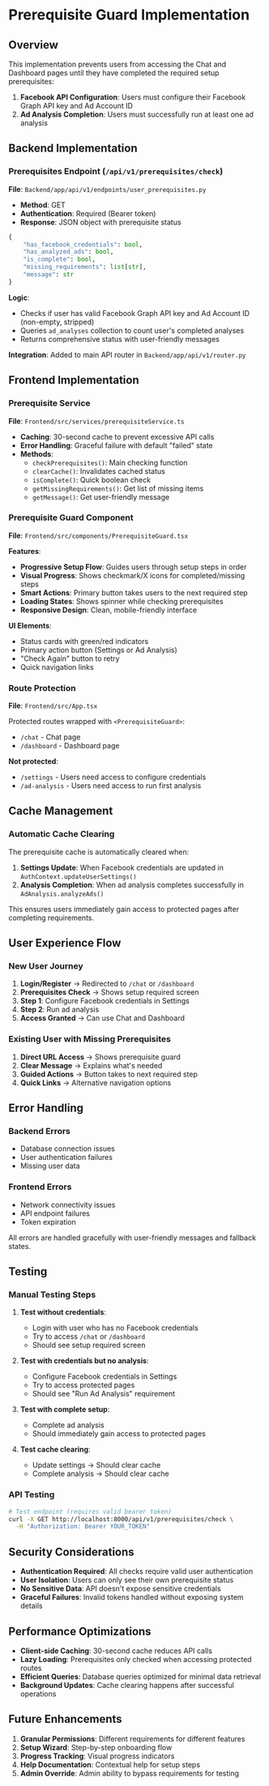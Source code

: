 # Prerequisite Guard Implementation

## Overview

This implementation prevents users from accessing the Chat and Dashboard pages until they have completed the required setup prerequisites:

1. **Facebook API Configuration**: Users must configure their Facebook Graph API key and Ad Account ID
2. **Ad Analysis Completion**: Users must successfully run at least one ad analysis

## Backend Implementation

### Prerequisites Endpoint (`/api/v1/prerequisites/check`)

**File**: `Backend/app/api/v1/endpoints/user_prerequisites.py`

- **Method**: GET
- **Authentication**: Required (Bearer token)
- **Response**: JSON object with prerequisite status

```python
{
    "has_facebook_credentials": bool,
    "has_analyzed_ads": bool, 
    "is_complete": bool,
    "missing_requirements": list[str],
    "message": str
}
```

**Logic**:
- Checks if user has valid Facebook Graph API key and Ad Account ID (non-empty, stripped)
- Queries `ad_analyses` collection to count user's completed analyses
- Returns comprehensive status with user-friendly messages

**Integration**: Added to main API router in `Backend/app/api/v1/router.py`

## Frontend Implementation

### Prerequisite Service

**File**: `Frontend/src/services/prerequisiteService.ts`

- **Caching**: 30-second cache to prevent excessive API calls
- **Error Handling**: Graceful failure with default "failed" state
- **Methods**:
  - `checkPrerequisites()`: Main checking function
  - `clearCache()`: Invalidates cached status
  - `isComplete()`: Quick boolean check
  - `getMissingRequirements()`: Get list of missing items
  - `getMessage()`: Get user-friendly message

### Prerequisite Guard Component

**File**: `Frontend/src/components/PrerequisiteGuard.tsx`

**Features**:
- **Progressive Setup Flow**: Guides users through setup steps in order
- **Visual Progress**: Shows checkmark/X icons for completed/missing steps
- **Smart Actions**: Primary button takes users to the next required step
- **Loading States**: Shows spinner while checking prerequisites
- **Responsive Design**: Clean, mobile-friendly interface

**UI Elements**:
- Status cards with green/red indicators
- Primary action button (Settings or Ad Analysis)
- "Check Again" button to retry
- Quick navigation links

### Route Protection

**File**: `Frontend/src/App.tsx`

Protected routes wrapped with `<PrerequisiteGuard>`:
- `/chat` - Chat page
- `/dashboard` - Dashboard page

**Not protected**:
- `/settings` - Users need access to configure credentials
- `/ad-analysis` - Users need access to run first analysis

## Cache Management

### Automatic Cache Clearing

The prerequisite cache is automatically cleared when:

1. **Settings Update**: When Facebook credentials are updated in `AuthContext.updateUserSettings()`
2. **Analysis Completion**: When ad analysis completes successfully in `AdAnalysis.analyzeAds()`

This ensures users immediately gain access to protected pages after completing requirements.

## User Experience Flow

### New User Journey

1. **Login/Register** → Redirected to `/chat` or `/dashboard`
2. **Prerequisites Check** → Shows setup required screen
3. **Step 1**: Configure Facebook credentials in Settings
4. **Step 2**: Run ad analysis
5. **Access Granted** → Can use Chat and Dashboard

### Existing User with Missing Prerequisites

1. **Direct URL Access** → Shows prerequisite guard
2. **Clear Message** → Explains what's needed
3. **Guided Actions** → Button takes to next required step
4. **Quick Links** → Alternative navigation options

## Error Handling

### Backend Errors
- Database connection issues
- User authentication failures
- Missing user data

### Frontend Errors
- Network connectivity issues
- API endpoint failures
- Token expiration

All errors are handled gracefully with user-friendly messages and fallback states.

## Testing

### Manual Testing Steps

1. **Test without credentials**:
   - Login with user who has no Facebook credentials
   - Try to access `/chat` or `/dashboard`
   - Should see setup required screen

2. **Test with credentials but no analysis**:
   - Configure Facebook credentials in Settings
   - Try to access protected pages
   - Should see "Run Ad Analysis" requirement

3. **Test with complete setup**:
   - Complete ad analysis
   - Should immediately gain access to protected pages

4. **Test cache clearing**:
   - Update settings → Should clear cache
   - Complete analysis → Should clear cache

### API Testing

```bash
# Test endpoint (requires valid bearer token)
curl -X GET http://localhost:8000/api/v1/prerequisites/check \
  -H "Authorization: Bearer YOUR_TOKEN"
```

## Security Considerations

- **Authentication Required**: All checks require valid user authentication
- **User Isolation**: Users can only see their own prerequisite status
- **No Sensitive Data**: API doesn't expose sensitive credentials
- **Graceful Failures**: Invalid tokens handled without exposing system details

## Performance Optimizations

- **Client-side Caching**: 30-second cache reduces API calls
- **Lazy Loading**: Prerequisites only checked when accessing protected routes
- **Efficient Queries**: Database queries optimized for minimal data retrieval
- **Background Updates**: Cache clearing happens after successful operations

## Future Enhancements

1. **Granular Permissions**: Different requirements for different features
2. **Setup Wizard**: Step-by-step onboarding flow
3. **Progress Tracking**: Visual progress indicators
4. **Help Documentation**: Contextual help for setup steps
5. **Admin Override**: Admin ability to bypass requirements for testing 